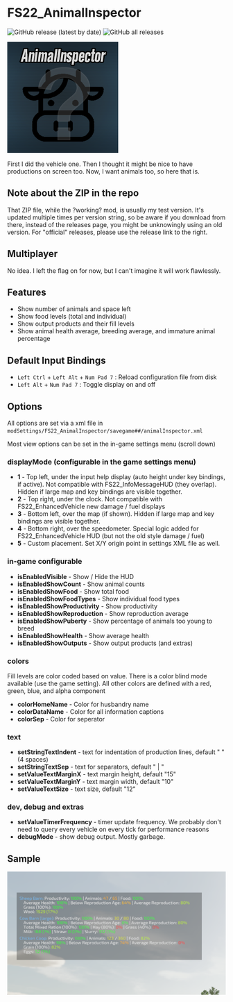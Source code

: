# FS22_AnimalInspector

![GitHub release (latest by date)](https://img.shields.io/github/v/release/jtsage/FS22_AnimalInspector) ![GitHub all releases](https://img.shields.io/github/downloads/jtsage/FS22_AnimalInspector/total)

<p align="left">
  <img src="https://github.com/jtsage/FS22_AnimalInspector/raw/main/modIcon.png">
</p>

First I did the vehicle one.  Then I thought it might be nice to have productions on screen too.  Now, I want animals too,
so here that is.

## Note about the ZIP in the repo

That ZIP file, while the ?working? mod, is usually my test version.  It's updated multiple times per
version string, so be aware if you download from there, instead of the releases page, you might be
unknowingly using an old version.  For "official" releases, please use the release link to the right.

## Multiplayer

No idea.  I left the flag on for now, but I can't imagine it will work flawlessly.

## Features

* Show number of animals and space left
* Show food levels (total and individual)
* Show output products and their fill levels
* Show animal health average, breeding average, and immature animal percentage

## Default Input Bindings

* `Left Ctrl` + `Left Alt` + `Num Pad 7` : Reload configuration file from disk
* `Left Alt` + `Num Pad 7` : Toggle display on and off

## Options

All options are set via a xml file in `modSettings/FS22_AnimalInspector/savegame##/animalInspector.xml`

Most view options can be set in the in-game settings menu (scroll down)

### displayMode (configurable in the game settings menu)

* __1__ - Top left, under the input help display (auto height under key bindings, if active). Not compatible with FS22_InfoMessageHUD (they overlap).  Hidden if large map and key bindings are visible together.
* __2__ - Top right, under the clock.  Not compatible with FS22_EnhancedVehicle new damage / fuel displays
* __3__ - Bottom left, over the map (if shown). Hidden if large map and key bindings are visible together.
* __4__ - Bottom right, over the speedometer.  Special logic added for FS22_EnhancedVehicle HUD (but not the old style damage / fuel)
* __5__ - Custom placement.  Set X/Y origin point in settings XML file as well.

### in-game configurable

* __isEnabledVisible__ - Show / Hide the HUD
* __isEnabledShowCount__ - Show animal counts
* __isEnabledShowFood__ - Show total food
* __isEnabledShowFoodTypes__ - Show individual food types
* __isEnabledShowProductivity__ - Show productivity
* __isEnabledShowReproduction__ - Show reproduction average
* __isEnabledShowPuberty__ - Show percentage of animals too young to breed
* __isEnabledShowHealth__ - Show average health
* __isEnabledShowOutputs__ - Show output products (and extras)


### colors

Fill levels are color coded based on value. There is a color blind mode available (use the game setting).  All other colors are defined with a red, green, blue, and alpha component

* __colorHomeName__ - Color for husbandry name
* __colorDataName__ - Color for all information captions
* __colorSep__ - Color for seperator

### text

* __setStringTextIndent__ - text for indentation of production lines, default "    " (4 spaces)
* __setStringTextSep__ - text for separators, default " | "
* __setValueTextMarginX__ - text margin height, default "15"
* __setValueTextMarginY__ - text margin width, default "10"
* __setValueTextSize__ - text size, default "12"

### dev, debug and extras

* __setValueTimerFrequency__ - timer update frequency. We probably don't need to query every vehicle on every tick for performance reasons
* __debugMode__ - show debug output.  Mostly garbage.

## Sample

<p align="center">
  <img width="650" src="https://github.com/jtsage/FS22_AnimalInspector/raw/main/readme_sample.png">
</p>
